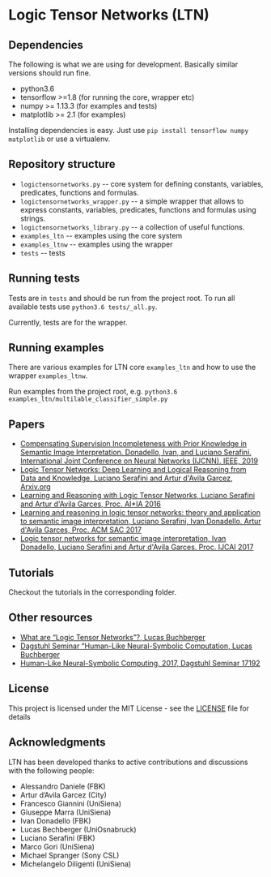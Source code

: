 # Logic Tensor Networks (LTN)

## Dependencies

The following is what we are using for development. Basically similar versions should run fine.

* python3.6
* tensorflow >=1.8 (for running the core, wrapper etc)
* numpy >= 1.13.3 (for examples and tests)
* matplotlib >= 2.1 (for examples)

Installing dependencies is easy. Just use ``pip install tensorflow numpy matplotlib`` or use a virtualenv.

## Repository structure

* ``logictensornetworks.py`` -- core system for defining constants, variables, predicates, functions and formulas. 
* ``logictensornetworks_wrapper.py`` -- a simple wrapper that allows to express constants, variables, predicates, functions and formulas using strings. 
* ``logictensornetworks_library.py`` -- a collection of useful functions. 
* ``examples_ltn`` -- examples using the core system
* ``examples_ltnw`` -- examples using the wrapper
* ``tests`` -- tests

## Running tests

Tests are in ``tests`` and should be run from the project root. To run all available tests
use ``python3.6 tests/_all.py``.

Currently, tests are for the wrapper.

## Running examples

There are various examples for LTN core  ``examples_ltn`` and how to use the wrapper ``examples_ltnw``.

Run examples from the project root, e.g. ``python3.6 examples_ltn/multilable_classifier_simple.py``


## Papers 
* [Compensating Supervision Incompleteness with Prior Knowledge in Semantic Image Interpretation. Donadello, Ivan, and Luciano Serafini.  International Joint Conference on Neural Networks (IJCNN). IEEE, 2019](https://arxiv.org/abs/1910.00462)
* [Logic Tensor Networks: Deep Learning and Logical Reasoning from Data and Knowledge, Luciano Serafini and  Artur d'Avila Garcez, Arxiv.org](https://arxiv.org/abs/1606.04422)
* [Learning and Reasoning with Logic Tensor Networks, Luciano Serafini and Artur d'Avila Garces, Proc. AI*IA 2016](https://link.springer.com/chapter/10.1007/978-3-319-49130-1_25)
* [Learning and reasoning in logic tensor networks: theory and application to semantic image interpretation, Luciano Serafini, Ivan Donadello, Artur d'Avila Garces, Proc. ACM SAC 2017](https://dl.acm.org/citation.cfm?id=3019642)
* [Logic tensor networks for semantic image interpretation, Ivan Donadello, Luciano Serafini and Artur d'Avila Garces. Proc. IJCAI 2017](https://www.ijcai.org/proceedings/2017/0221.pdf)

## Tutorials 

Checkout the tutorials in the corresponding folder.

## Other resources
* [What are “Logic Tensor Networks”?, Lucas Buchberger](https://lucas-bechberger.de/2017/11/16/what-are-logic-tensor-networks/)
* [Dagstuhl Seminar “Human-Like Neural-Symbolic Computation, Lucas Buchberger](https://lucas-bechberger.de/2017/05/17/dagstuhl-seminar-human-like-neural-symbolic-computation/)
* [Human-Like Neural-Symbolic Computing. 2017, Dagstuhl Seminar 17192](https://www.dagstuhl.de/17192)

## License

This project is licensed under the MIT License - see the [LICENSE](LICENSE) file for details

## Acknowledgments

LTN has been developed thanks to active contributions and discussions with the following people:
* Alessandro Daniele (FBK)
* Artur d’Avila Garcez (City)
* Francesco Giannini (UniSiena)
* Giuseppe Marra (UniSiena)
* Ivan Donadello (FBK)
* Lucas Bechberger (UniOsnabruck)
* Luciano Serafini (FBK)
* Marco Gori (UniSiena)
* Michael Spranger (Sony CSL)
* Michelangelo Diligenti (UniSiena)
